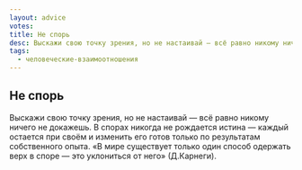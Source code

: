 ```yaml
---
layout: advice
votes:
title: Не спорь
desc: Выскажи свою точку зрения, но не настаивай — всё равно никому ничего не докажешь.
tags:
  - человеческие-взаимоотношения
---
```


## Не спорь

Выскажи свою точку зрения, но не настаивай — всё равно никому ничего не докажешь. В спорах никогда не рождается истина — каждый остается при своём и изменить его готов только по результатам собственного опыта. «В мире существует только один способ одержать верх в споре — это уклониться от него» (Д.Карнеги).
